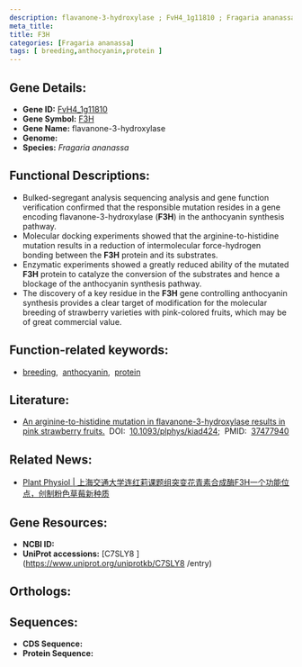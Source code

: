 ```yaml
---
description: flavanone-3-hydroxylase ; FvH4_1g11810 ; Fragaria ananassa
meta_title:
title: F3H
categories: [Fragaria ananassa]
tags: [ breeding,anthocyanin,protein ]
---
```


## Gene Details:
- **Gene ID:** [FvH4_1g11810]()
- **Gene Symbol:** <u>F3H</u>
- **Gene Name:** flavanone-3-hydroxylase
- **Genome:** 
- **Species:** *Fragaria ananassa*

## Functional Descriptions:
   - Bulked-segregant analysis sequencing analysis and gene function verification confirmed that the responsible mutation resides in a gene encoding flavanone-3-hydroxylase (**F3H**) in the anthocyanin synthesis pathway.
   - Molecular docking experiments showed that the arginine-to-histidine mutation results in a reduction of intermolecular force-hydrogen bonding between the **F3H** protein and its substrates.
   - Enzymatic experiments showed a greatly reduced ability of the mutated **F3H** protein to catalyze the conversion of the substrates and hence a blockage of the anthocyanin synthesis pathway.
   - The discovery of a key residue in the **F3H** gene controlling anthocyanin synthesis provides a clear target of modification for the molecular breeding of strawberry varieties with pink-colored fruits, which may be of great commercial value.

## Function-related keywords:
   - [breeding](/tags/breeding/),&nbsp;&nbsp;[anthocyanin](/tags/anthocyanin/),&nbsp;&nbsp;[protein](/tags/protein/)

## Literature:
   - [An arginine-to-histidine mutation in flavanone-3-hydroxylase results in pink strawberry fruits.](https://www.doi.org/10.1093/plphys/kiad424)&nbsp;&nbsp;DOI:&nbsp;&nbsp;[10.1093/plphys/kiad424](https://www.doi.org/10.1093/plphys/kiad424);&nbsp;&nbsp;PMID:&nbsp;&nbsp;[37477940](https://pubmed.ncbi.nlm.nih.gov/37477940/)

## Related News:
   - [Plant Physiol | 上海交通大学连红莉课题组突变花青素合成酶F3H一个功能位点，创制粉色草莓新种质](https://mp.weixin.qq.com/s?__biz=MzU3ODY3MDM0NA==&mid=2247529514&idx=2&sn=2cffe330770a5251ecd18fc63850bd0e&chksm=fc11fda02a6e3c0c874e341f224843c179dda17f711ac2c40de3b77a1643b5208f1d36bd3914&scene=27#wechat_redirect)

## Gene Resources:
- **NCBI ID:**  [](https://www.ncbi.nlm.nih.gov/search/all/?term=)
- **UniProt accessions:**  [C7SLY8 ](https://www.uniprot.org/uniprotkb/C7SLY8 /entry)

## Orthologs:

## Sequences:
- **CDS Sequence:**
- **Protein Sequence:**
